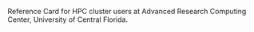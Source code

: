 Reference Card for HPC cluster users at Advanced Research Computing Center, University of Central Florida.
